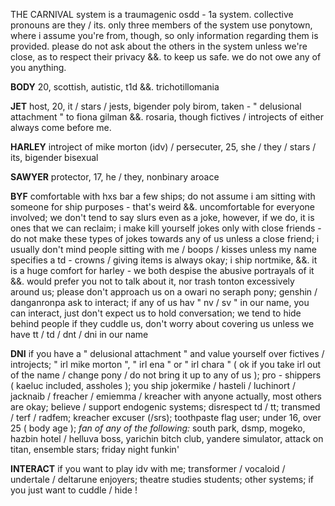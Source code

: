 THE CARNIVAL system is a traumagenic osdd - 1a system. collective pronouns are they / its. only three members of the system use ponytown, where i assume you're from, though, so only information regarding them is provided. please do not ask about the others in the system unless we're close, as to respect their privacy &&. to keep us safe. we do not owe any of you anything.

**BODY** 20, scottish, autistic, t1d &&. trichotillomania

**JET** host, 20, it / stars / jests, bigender poly birom, taken - " delusional attachment " to fiona gilman &&. rosaria, though fictives / introjects of either always come before me.

**HARLEY** introject of mike morton (idv) / persecuter, 25, she / they / stars / its, bigender bisexual

**SAWYER** protector, 17, he / they, nonbinary aroace

**BYF** comfortable with hxs bar a few ships; do not assume i am sitting with someone for ship purposes - that's weird &&. uncomfortable for everyone involved; we don't tend to say slurs even as a joke, however, if we do, it is ones that we can reclaim; i make kill yourself jokes only with close friends - do not make these types of jokes towards any of us unless a close friend; i usually don't mind people sitting with me / boops / kisses unless my name specifies a td - crowns / giving items is always okay; i ship nortmike, &&. it is a huge comfort for harley - we both despise the abusive portrayals of it &&. would prefer you not to talk about it, nor trash tonton excessively around us; please don't approach us on a owari no seraph pony; genshin / danganronpa ask to interact; if any of us hav " nv / sv " in our name, you can interact, just don't expect us to hold conversation; we tend to hide behind people if they cuddle us, don't worry about covering us unless we have tt / td / dnt / dni in our name

**DNI** if you have a " delusional attachment " and value yourself over fictives / introjects; " irl mike morton ", " irl ena " or " irl chara " ( ok if you take irl out of the name / change pony / do not bring it up to any of us ); pro - shippers ( kaeluc included, assholes ); you ship jokermike / hasteli / luchinort / jacknaib / freacher / emiemma / kreacher with anyone actually, most others are okay; believe / support endogenic systems; disrespect td / tt; transmed / terf / radfem; kreacher excuser (/srs); toothpaste flag user; under 16, over 25 ( body age ); *fan of any of the following:* south park, dsmp, mogeko, hazbin hotel / helluva boss, yarichin bitch club, yandere simulator, attack on titan, ensemble stars; friday night funkin'

**INTERACT** if you want to play idv with me; transformer / vocaloid / undertale / deltarune enjoyers; theatre studies students; other systems; if you just want to cuddle / hide !
